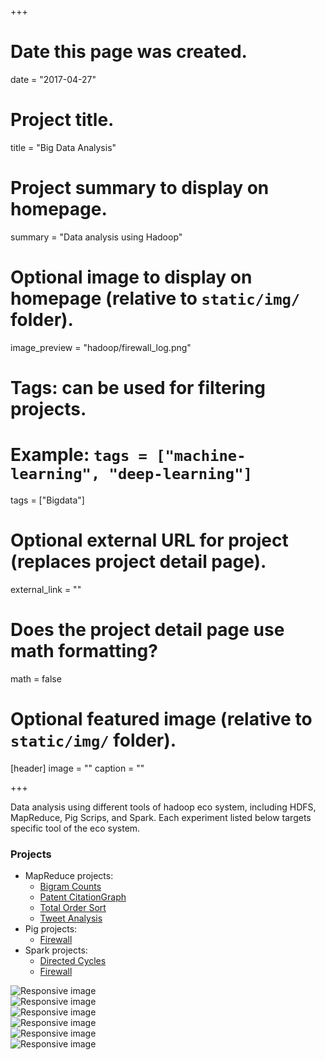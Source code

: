 +++
# Date this page was created.
date = "2017-04-27"

# Project title.
title = "Big Data Analysis"

# Project summary to display on homepage.
summary = "Data analysis using Hadoop"

# Optional image to display on homepage (relative to `static/img/` folder).
image_preview = "hadoop/firewall_log.png"

# Tags: can be used for filtering projects.
# Example: `tags = ["machine-learning", "deep-learning"]`
tags = ["Bigdata"]

# Optional external URL for project (replaces project detail page).
external_link = ""

# Does the project detail page use math formatting?
math = false

# Optional featured image (relative to `static/img/` folder).
[header]
image = ""
caption = ""

+++

Data analysis using different tools of hadoop eco system, including HDFS, MapReduce, Pig Scrips, and Spark. Each experiment listed below targets specific tool of the eco system.

### Projects
* MapReduce projects:
    - <a href="https://github.com/shahrushabh/Hadoop/tree/master/MapReduce/Bigram" target="_blank">Bigram Counts</a>
    - <a href="https://github.com/shahrushabh/Hadoop/tree/master/MapReduce/CitationGraph" target="_blank">Patent CitationGraph</a>
    - <a href="https://github.com/shahrushabh/Hadoop/tree/master/MapReduce/SortData" target="_blank">Total Order Sort</a>
    - <a href="https://github.com/shahrushabh/Hadoop/tree/master/MapReduce/TweetAnalysis" target="_blank">Tweet Analysis</a>
* Pig projects:
    - <a href="https://github.com/shahrushabh/Hadoop/tree/master/PigScripts" target="_blank">Firewall</a>
* Spark projects:
    - <a href="https://github.com/shahrushabh/Hadoop/tree/master/Spark" target="_blank">Directed Cycles</a>
    - <a href="https://github.com/shahrushabh/Hadoop/tree/master/Spark" target="_blank">Firewall</a>

<div id="carousel-hadoop" class="carousel slide" data-ride="carousel">
  <div class="carousel-inner" role="listbox">
    <div class="item active">
      <img src="/img/hadoop/firewall_log.png" class="img-responsive" alt="Responsive image">
      <div class="carousel-caption">
      </div>
    </div>
    <div class="item">
      <img src="/img/hadoop/follower.png" class="img-responsive" alt="Responsive image">
      <div class="carousel-caption">
      </div>
    </div>
    <div class="item">
      <img src="/img/hadoop/50M-part-r-00000.png" class="img-responsive" alt="Responsive image">
      <div class="carousel-caption">
      </div>
    </div>
    <div class="item">
      <img src="/img/hadoop/50M-part-r-00001.png" class="img-responsive" alt="Responsive image">
      <div class="carousel-caption">
      </div>
    </div>
    <div class="item">
      <img src="/img/hadoop/50M-part-r-00002.png" class="img-responsive" alt="Responsive image">
      <div class="carousel-caption">
      </div>
    </div>
    <div class="item">
      <img src="/img/hadoop/50M-part-r-00000.png" class="img-responsive" alt="Responsive image">
      <div class="carousel-caption">
      </div>
    </div>
  </div>
</div>
